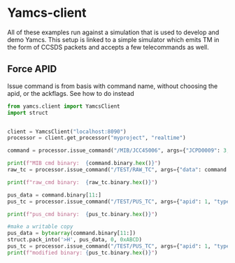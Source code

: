 # Yamcs-client

All of these examples run against a simulation that is used to develop and demo Yamcs. This setup is linked to a simple simulator which emits TM in the form of CCSDS packets and accepts a few telecommands as well.
## Force APID

Issue command is from basis with command name, without choosing the apid, or the ackflags. See how to do instead

```python
from yamcs.client import YamcsClient
import struct


client = YamcsClient("localhost:8090")
processor = client.get_processor("myproject", "realtime")

command = processor.issue_command("/MIB/JCC45006", args={"JCPD0009": 3, "JCPD0010": "EiPrRe"}, dry_run=True)

print(f"MIB cmd binary:  {command.binary.hex()}")
raw_tc = processor.issue_command("/TEST/RAW_TC", args={"data": command.binary})

print(f"raw_cmd binary:  {raw_tc.binary.hex()}")

pus_data = command.binary[11:]
pus_tc = processor.issue_command("/TEST/PUS_TC", args={"apid": 1, "type": 5, "subtype": 5, "ackflags": 0, "data": pus_data})

print(f"pus_cmd binary:  {pus_tc.binary.hex()}")

#make a writable copy
pus_data = bytearray(command.binary[11:])
struct.pack_into('>H', pus_data, 0, 0xABCD)
pus_tc = processor.issue_command("/TEST/PUS_TC", args={"apid": 1, "type": 5, "subtype": 5, "ackflags": 0, "data": pus_data})
print(f"modified binary: {pus_tc.binary.hex()}")
```


